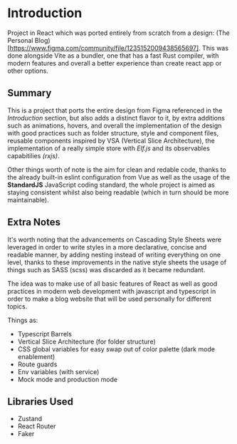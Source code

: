 # Introduction

Project in React which was ported entirely from scratch from a design: 
(The Personal Blog)[https://www.figma.com/community/file/1235152009438565697]. 
This was done alongside Vite as a bundler, one that has a fast Rust compiler, with 
modern features and overall a better experience than create react app or other 
options.

## Summary

This is a project that ports the entire design from Figma referenced in the _Introduction_ 
section, but also adds a distinct flavor to it, by extra additions such as animations, 
hovers, and overall the implementation of the design with good practices such as 
folder structure, style and component files, reusable components inspired by 
VSA (Vertical Slice Architecture), the implementation of a really simple store 
with _Elf.js_ and its observables capabitilies _(rxjs)_.

Other things worth of note is the aim for clean and redable code, thanks to the 
already built-in eslint configuration from Vue as well as the usage of the __StandardJS__
JavaScript coding standard, the whole project is aimed as staying consistent whilst 
also being readable (which in turn should be more maintainable).

## Extra Notes

It's worth noting that the advancements on Cascading Style Sheets were leveraged
in order to write styles in a more declarative, concise and readable manner, by 
adding nesting instead of writing everything on one level, thanks to these improvements 
in the native style sheets the usage of things such as SASS (scss) was discarded 
as it became redundant.

The idea was to make use of all basic features of React as well as good practices 
in modern web development with javascript and typescript in order to make a blog 
website that will be used personally for different topics.

Things as:

- Typescript Barrels
- Vertical Slice Architecture (for folder structure)
- CSS global variables for easy swap out of color palette (dark mode enablement)
- Route guards
- Env variables (with service)
- Mock mode and production mode

## Libraries Used

- Zustand
- React Router
- Faker